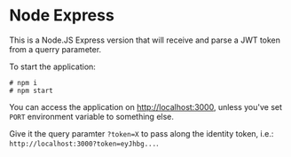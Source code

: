 # Node Express

This is a Node.JS Express version that will receive and parse a JWT token from a querry parameter.

To start the application:

```console
# npm i
# npm start
```

You can access the application on <http://localhost:3000>, unless you've set `PORT` environment variable to something else.

Give it the query paramter `?token=X` to pass along the identity token, i.e.: `http://localhost:3000?token=eyJhbg...`.
